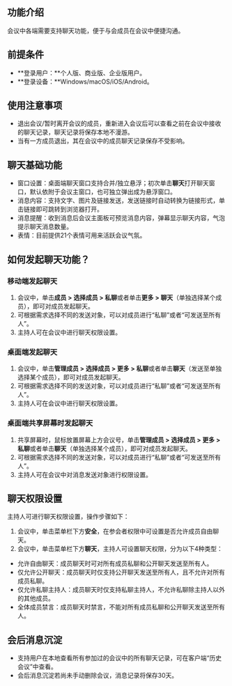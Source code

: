 ## 功能介绍
会议中各端需要支持聊天功能，便于与会成员在会议中便捷沟通。

## 前提条件
- **登录用户：**个人版、商业版、企业版用户。
- **登录设备：**Windows/macOS/iOS/Android。

## 使用注意事项
- 退出会议/暂时离开会议的成员，重新进入会议后可以查看之前在会议中接收的聊天记录，聊天记录将保存本地不漫游。
- 当有一方成员退出，其在会议中的成员聊天记录保存不受影响。


## 聊天基础功能
- 窗口设置：桌面端聊天窗口支持合并/独立悬浮；初次单击**聊天**打开聊天窗口，默认依附于会议主窗口，也可独立弹出成为悬浮窗口。
- 消息内容：支持文字、图片及链接发送，发送链接时自动转换为链接形式，单击链接即可跳转到浏览器打开。
- 消息提醒：收到消息后会议主面板可预览消息内容，弹幕显示聊天内容，气泡提示聊天消息数量。
- 表情：目前提供21个表情可用来活跃会议气氛。

## 如何发起聊天功能？
### 移动端发起聊天
1. 会议中，单击**成员 > 选择成员 > 私聊**或者单击**更多 > 聊天**（单独选择某个成员），即可对成员发起聊天。
2. 可根据需求选择不同的发送对象，可以对成员进行“私聊”或者“可发送至所有人”。
3. 主持人可在会议中进行聊天权限设置。

### 桌面端发起聊天
1. 会议中，单击**管理成员 > 选择成员 > 更多 > 私聊**或者单击**聊天**（发送至单独选择某个成员），即可对成员发起聊天。
2. 可根据需求选择不同的发送对象，可以对成员进行“私聊”或者“可发送至所有人”。
3. 主持人可在会议中进行聊天权限设置。

### 桌面端共享屏幕时发起聊天
1. 共享屏幕时，鼠标放置屏幕上方会议号，单击**管理成员 > 选择成员 > 更多 > 私聊**或者单击**聊天**（单独选择某个成员），即可对成员发起聊天。
2. 可根据需求选择不同的发送对象，可以对成员进行“私聊”或者“可发送至所有人”。
3. 主持人可在会议中对消息发送对象进行权限设置。

## 聊天权限设置
主持人可进行聊天权限设置，操作步骤如下：
1. 会议中，单击菜单栏下方**安全**，在参会者权限中可设置是否允许成员自由聊天。
2. 会议中，单击菜单栏下方**聊天**，主持人可设置聊天权限，分为以下4种类型：
 - 允许自由聊天：成员聊天时可对所有成员私聊和公开聊天发送至所有人。
 - 仅允许公开聊天：成员聊天时仅支持公开聊天发送至所有人，且不允许对所有成员私聊。
 - 仅允许私聊主持人：成员聊天时仅支持私聊主持人，不允许私聊除主持人以外的其他成员。
 - 全体成员禁言：成员聊天时禁言，不能对所有成员私聊和公开聊天发送至所有人。

## 会后消息沉淀
- 支持用户在本地查看所有参加过的会议中的所有聊天记录，可在客户端“历史会议”中查看。
- 会后消息沉淀若尚未手动删除会议，消息记录将保存30天。
